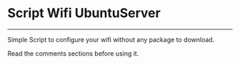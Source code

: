 # Script Wifi UbuntuServer

-------------------------

Simple Script to configure your wifi without any package to download.

Read the comments sections before using it.


